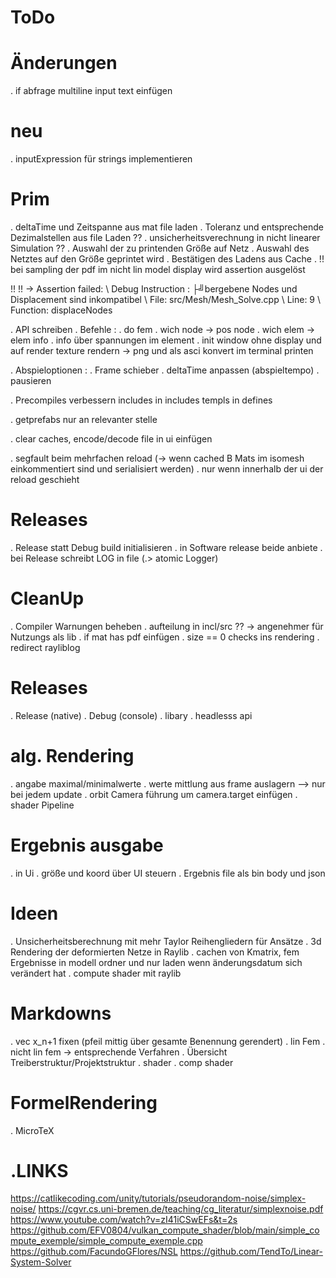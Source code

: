# ToDo

# Änderungen
. if abfrage multiline input text einfügen

# neu
. inputExpression für strings implementieren

# Prim
. deltaTime und Zeitspanne aus mat file laden
. Toleranz und entsprechende Dezimalstellen aus file Laden ??
. unsicherheitsverechnung in nicht linearer Simulation ??
. Auswahl der zu printenden Größe auf Netz
. Auswahl des Netztes auf den Größe geprintet wird
. Bestätigen des Ladens aus Cache
. !! bei sampling der pdf im nicht lin model display wird assertion ausgelöst

!! <ERROR> !! -> Assertion failed:
        \ Debug Instruction : ├╝bergebene Nodes und Displacement sind inkompatibel
        \ File: src/Mesh/Mesh_Solve.cpp
        \ Line: 9
        \ Function: displaceNodes

. API schreiben
        . Befehle :
        . do fem
        . wich node -> pos node
        . wich elem -> elem info
        . info über spannungen im element
        . init window ohne display und auf render texture rendern
        -> png und als asci konvert im terminal printen

. Abspieloptionen : 
        . Frame schieber
        . deltaTime anpassen (abspieltempo)
        . pausieren

. Precompiles verbessern includes in includes templs in defines

. getprefabs nur an relevanter stelle

. clear caches, encode/decode file in ui einfügen

. segfault beim mehrfachen reload (-> wenn cached B Mats im isomesh einkommentiert sind und serialisiert werden)
. nur wenn innerhalb der ui der reload geschieht

# Releases
. Release statt Debug build initialisieren
. in Software release beide anbiete
. bei Release schreibt LOG in file (.> atomic Logger)

# CleanUp
. Compiler Warnungen beheben
. aufteilung in incl/src ?? -> angenehmer für Nutzungs als lib
. if mat has pdf einfügen
. size == 0 checks ins rendering
. redirect rayliblog

# Releases
. Release (native)
. Debug (console)
. libary
. headlesss api

# alg. Rendering
. angabe maximal/minimalwerte
. werte mittlung aus frame auslagern --> nur bei jedem update
. orbit Camera führung um camera.target einfügen
. shader Pipeline

# Ergebnis ausgabe
. in Ui
. größe und koord über UI steuern
. Ergebnis file als bin body und json

# Ideen
. Unsicherheitsberechnung mit mehr Taylor Reihengliedern für Ansätze
. 3d Rendering der deformierten Netze in Raylib
. cachen von Kmatrix, fem Ergebnisse in modell ordner und nur laden wenn änderungsdatum sich verändert hat
. compute shader mit raylib

# Markdowns
. vec x_n+1 fixen (pfeil mittig über gesamte Benennung gerendert)
. lin Fem
. nicht lin fem -> entsprechende Verfahren
. Übersicht Treiberstruktur/Projektstruktur
. shader
. comp shader

# FormelRendering
. MicroTeX

# .LINKS
https://catlikecoding.com/unity/tutorials/pseudorandom-noise/simplex-noise/
https://cgvr.cs.uni-bremen.de/teaching/cg_literatur/simplexnoise.pdf
https://www.youtube.com/watch?v=zI41iCSwEFs&t=2s
https://github.com/EFV0804/vulkan_compute_shader/blob/main/simple_compute_exemple/simple_compute_exemple.cpp
https://github.com/FacundoGFlores/NSL
https://github.com/TendTo/Linear-System-Solver